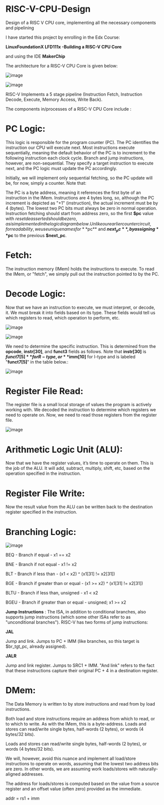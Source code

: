 # RISC-V-CPU-Design
Design of a RISC V CPU core, implementing all the necessary components and pipelining

I have started this project by enrolling in the Edx Course:

**LinuxFoundationX LFD111x -Building a RISC-V CPU Core**

and using the IDE **MakerChip**

The architecture for a RISC-V CPU Core is given below: 


![image](https://github.com/user-attachments/assets/1148e09d-a298-44b4-8dd3-bf0938db1d74)


![image](https://github.com/user-attachments/assets/b700d5be-2947-44e0-b340-f9e5ea1de093)

RISC-V Implements a 5 stage pipeline (Instruction Fetch, Instruction Decode, Execute, Memory Access, Write Back).

The components in/processes of a RISC-V CPU Core include : 

# PC Logic:

This logic is responsible for the program counter (PC). The PC identifies the instruction our CPU will execute next. Most instructions execute sequentially, meaning the default behavior of the PC is to increment to the following instruction each clock cycle. Branch and jump instructions, however, are non-sequential. They specify a target instruction to execute next, and the PC logic must update the PC accordingly.

Initially, we will implement only sequential fetching, so the PC update will be, for now, simply a counter. Note that:

The PC is a byte address, meaning it references the first byte of an instruction in the IMem. Instructions are 4 bytes long, so, although the PC increment is depicted as "+1" (instruction), the actual increment must be by 4 (bytes). The lowest two PC bits must always be zero in normal operation.
Instruction fetching should start from address zero, so the first **$pc** value with $reset deasserted should be zero, as is implemented in the logic diagram below.
Unlike our earlier counter circuit, for readability, we use unique names for **$pc** and **$next_pc**, by assigning **$pc** to the previous **$next_pc**.
 

# Fetch: 

The instruction memory (IMem) holds the instructions to execute. To read the IMem, or "fetch", we simply pull out the instruction pointed to by the PC.

# Decode Logic: 

Now that we have an instruction to execute, we must interpret, or decode, it. We must break it into fields based on its type. These fields would tell us which registers to read, which operation to perform, etc.

![image](https://github.com/user-attachments/assets/a43ad678-0ebb-42f2-8721-564b1e95f25e)

![image](https://github.com/user-attachments/assets/bfda98b0-d586-4352-a7dc-f9096fa9ccb3)

We need to determine the specific instruction. This is determined from the **opcode**, **instr[30]**, and **funct3** fields as follows. Note that **instr[30]** is **$funct7[5]** for R-type, or **$imm[10]** for I-type and is labeled "**funct7[5]**" in the table below.:

![image](https://github.com/user-attachments/assets/ebb41c53-c801-4127-83fa-9bc09fea742f)



# Register File Read: 

The register file is a small local storage of values the program is actively working with. We decoded the instruction to determine which registers we need to operate on. Now, we need to read those registers from the register file.

![image](https://github.com/user-attachments/assets/c3a88849-c4ff-4733-9aa9-9b1b66c88c12)


# Arithmetic Logic Unit (ALU): 

Now that we have the register values, it’s time to operate on them. This is the job of the ALU. It will add, subtract, multiply, shift, etc, based on the operation specified in the instruction.

# Register File Write: 

Now the result value from the ALU can be written back to the destination register specified in the instruction.

# Branching Logic: 

![image](https://github.com/user-attachments/assets/d09dd864-f6dc-476e-8726-a184850094b2)

BEQ - Branch if equal -	x1 == x2

BNE -	Branch if not equal -	x1 != x2

BLT -	Branch if less than -	(x1 < x2) ^ (x1[31] != x2[31])

BGE -	Branch if greater than or equal -	(x1 >= x2) ^ (x1[31] != x2[31])

BLTU -	Branch if less than, unsigned -	x1 < x2

BGEU -	Branch if greater than or equal - unsigned;	x1 >= x2


**Jump Instructions** : 
The ISA, in addition to conditional branches, also supports jump instructions (which some other ISAs refer to as "unconditional branches"). RISC-V has two forms of jump instructions:

**JAL**

Jump and link. Jumps to PC + IMM (like branches, so this target is $br_tgt_pc, already assigned).

**JALR**

Jump and link register. Jumps to SRC1 + IMM.
"And link" refers to the fact that these instructions capture their original PC + 4 in a destination register.


# DMem: 

The Data Memory is written to by store instructions and read from by load instructions.

Both load and store instructions require an address from which to read, or to which to write. As with the IMem, this is a byte-address. Loads and stores can read/write single bytes, half-words (2 bytes), or words (4 bytes/32 bits).

Loads and stores can read/write single bytes, half-words (2 bytes), or words (4 bytes/32 bits).

We will, however, avoid this nuance and implement all load/store instructions to operate on words, assuming that the lowest two address bits are zero. In other words, we are assuming work loads/stores with naturally-aligned addresses.

The address for loads/stores is computed based on the value from a source register and an offset value (often zero) provided as the immediate.

addr = rs1 + imm
